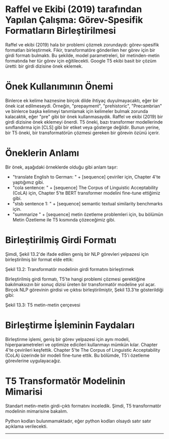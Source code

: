 # Raffel ve Ekibi (2019) tarafından Yapılan Çalışma: Görev-Spesifik Formatların Birleştirilmesi

Raffel ve ekibi (2019) hala bir problemi çözmek zorundaydı: görev-spesifik formatları birleştirmek. Fikir, transformatöre gönderilen her görev için bir girdi formatı bulmaktı. Bu şekilde, model parametreleri, bir metinden-metin formatında her tür görev için eğitilecekti. Google T5 ekibi basit bir çözüm üretti: bir girdi dizisine önek eklemek.

# Önek Kullanımının Önemi

Binlerce ek kelime haznesine birçok dilde ihtiyaç duyulmayacaktı, eğer bir önek icat edilmeseydi. Örneğin, "prepayment", "prehistoric", "Precambrian" ve binlerce başka kelimeyi tanımlamak için kelimeler bulmak zorunda kalacaktık, eğer "pre" gibi bir önek kullanmasaydık. Raffel ve ekibi (2019) bir girdi dizisine önek eklemeyi önerdi. T5 öneki, bazı transformer modellerinde sınıflandırma için [CLS] gibi bir etiket veya gösterge değildir. Bunun yerine, bir T5 öneki, bir transformatörün çözmesi gereken bir görevin özünü içerir.

# Öneklerin Anlamı

Bir önek, aşağıdaki örneklerde olduğu gibi anlam taşır:
- "translate English to German: " + [sequence] çeviriler için, Chapter 4'te yaptığımız gibi.
- "cola sentence: " + [sequence] The Corpus of Linguistic Acceptability (CoLA) için, Chapter 5'te BERT transformer modelini fine-tune ettiğimiz gibi.
- "stsb sentence 1: " + [sequence] semantic textual similarity benchmarks için.
- "summarize " + [sequence] metin özetleme problemleri için, bu bölümün Metin Özetleme ile T5 kısmında çözeceğimiz gibi.

# Birleştirilmiş Girdi Formatı

Şimdi, Şekil 13.2'de ifade edilen geniş bir NLP görevleri yelpazesi için birleştirilmiş bir format elde ettik:

Şekil 13.2: Transformatör modelinin girdi formatını birleştirmek

Birleştirilmiş girdi formatı, T5'te hangi problemi çözmesi gerektiğine bakılmaksızın bir sonuç dizisi üreten bir transformatör modeline yol açar. Birçok NLP görevinin girdisi ve çıktısı birleştirilmiştir, Şekil 13.3'te gösterildiği gibi:

Şekil 13.3: T5 metin-metin çerçevesi

# Birleştirme İşleminin Faydaları

Birleştirme işlemi, geniş bir görev yelpazesi için aynı modeli, hiperparametreleri ve optimize edicileri kullanmayı mümkün kılar. Chapter 4'te çevirileri keşfettik. Chapter 5'te The Corpus of Linguistic Acceptability (CoLA) üzerinde bir modeli fine-tune ettik. Bu bölümde, T5'i özetleme görevlerine uygulayacağız.

# T5 Transformatör Modelinin Mimarisi

Standart metin-metin girdi-çıktı formatını inceledik. Şimdi, T5 transformatör modelinin mimarisine bakalım.

Python kodları bulunmamaktadır, eğer python kodları olsaydı satır satır açıklama verilecekti.

---

